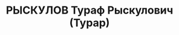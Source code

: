 ---
title: РЫСКУЛОВ Тураф Рыскулович (Турар)
description: "Род. 14.12.1894, Алма-Атинская (Джамбульская) обл., казах, из крестьян,\
  \ обр.: высшее, член ВКП(б) с.09.1917 г. Проживал: Москва. Зампредседателя Совнаркома\
  \ РСФСР. \n  Арестован 21.05.1937. Приговор: ВК ВС СССР, 08.02.1938 – ВМН. Расстрелян\
  \ 10.02.1938, г.Москва, захоронен в \"Коммунарке\". \n  Реабилитирован ВК ВС СССР\
  \ 08.12.1956"
---